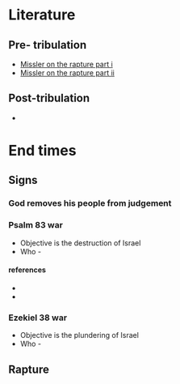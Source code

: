 # Literature

## Pre- tribulation

* [Missler on the rapture part i](https://www.youtube.com/watch?v=-lVcN9vsCbQ)
* [Missler on the rapture part ii](https://www.youtube.com/watch?v=wdufyUUfRmk)

## Post-tribulation
* [](https://faithconnector.s3.amazonaws.com/teachingfaith/files/The_Last_Days_Vol_2_Updated/the_last_days_vol_2_updated_6-22-23_(1).pdf)


# End times


## Signs

### God removes his people from judgement

### Psalm 83 war

* Objective is the destruction of Israel
* Who - 

#### references

* [](https://faithconnector.s3.amazonaws.com/teachingfaith/files/The_Last_Days_Volume_11/not_the_gog-magog_war.pdf)
* [](https://faithconnector.s3.amazonaws.com/teachingfaith/files/The_Last_Days_Volume_11/tents_of_edom.pdf)


### Ezekiel 38 war

* Objective is the plundering of Israel
* Who - 


## Rapture

